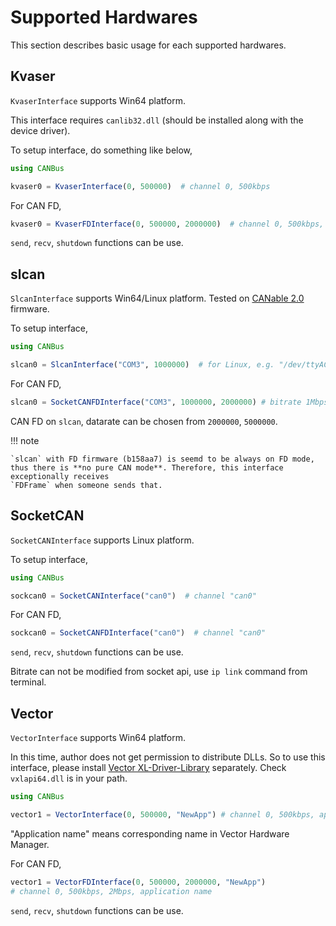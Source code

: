 # Supported Hardwares

This section describes basic usage for each supported hardwares.

## Kvaser

`KvaserInterface` supports Win64 platform.

This interface requires `canlib32.dll` (should be installed along with the device driver). 

To setup interface, do something like below,

```jl
using CANBus

kvaser0 = KvaserInterface(0, 500000)  # channel 0, 500kbps
```

For CAN FD,
```jl
kvaser0 = KvaserFDInterface(0, 500000, 2000000)  # channel 0, 500kbps, 2Mbps
```

`send`, `recv`, `shutdown` functions can be use.


## slcan

`SlcanInterface` supports Win64/Linux platform. Tested on [CANable 2.0](https://canable.io/) firmware.

To setup interface, 

```jl
using CANBus

slcan0 = SlcanInterface("COM3", 1000000)  # for Linux, e.g. "/dev/ttyACM0"
```

For CAN FD,
```jl
slcan0 = SocketCANFDInterface("COM3", 1000000, 2000000) # bitrate 1Mbps, datarate 2Mbps
```

CAN FD on `slcan`, datarate can be chosen from `2000000`, `5000000`.

!!! note

    `slcan` with FD firmware (b158aa7) is seemd to be always on FD mode,
    thus there is **no pure CAN mode**. Therefore, this interface exceptionally receives
    `FDFrame` when someone sends that.

## SocketCAN

`SocketCANInterface` supports Linux platform.

To setup interface, 

```jl
using CANBus

sockcan0 = SocketCANInterface("can0")  # channel "can0"
```

For CAN FD,
```jl
sockcan0 = SocketCANFDInterface("can0")  # channel "can0"
```


`send`, `recv`, `shutdown` functions can be use.

Bitrate can not be modified from socket api, use `ip link` command from terminal.


## Vector

`VectorInterface` supports Win64 platform. 

In this time, author does not get permission to distribute DLLs. So to use this interface, 
please install [Vector XL-Driver-Library](https://www.vector.com/jp/ja/products/products-a-z/libraries-drivers/xl-driver-library/#) separately. Check `vxlapi64.dll` is in your path.

```jl
using CANBus

vector1 = VectorInterface(0, 500000, "NewApp") # channel 0, 500kbps, application name
```

"Application name" means corresponding name in Vector Hardware Manager.

For CAN FD,
```jl
vector1 = VectorFDInterface(0, 500000, 2000000, "NewApp")
# channel 0, 500kbps, 2Mbps, application name
```


`send`, `recv`, `shutdown` functions can be use.
